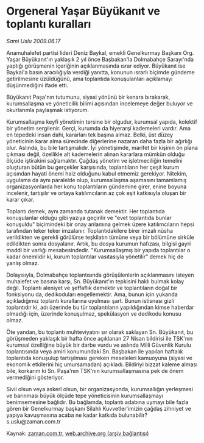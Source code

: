 # Orgeneral Yaşar Büyükanıt ve toplantı kuralları

*Sami Uslu 2009.06.17*

<tr><td class="metin" colspan="2" style="padding-top: 20px; padding-left: 5px; padding-right: 10px;">Anamuhalefet partisi lideri Deniz Baykal, emekli Genelkurmay Başkanı Org. Yaşar Büyükanıt'ın yaklaşık 2 yıl önce Başbakan'la Dolmabahçe Sarayı'nda yaptığı görüşmenin içeriğinin açıklanmasında ısrar ediyor. Büyükanıt ise Baykal'a basın aracılığıyla verdiği yanıtta, konunun ısrarlı biçimde gündeme getirilmesine üzüldüğünü, ama toplantıda konuşulanları açıklamayı düşünmediğini ifade etti.</td></tr><tr><td class="metin" colspan="2" style="padding-top: 20px; padding-left: 5px; padding-right: 10px;"><p>Büyükanıt Paşa'nın tutumunu, siyasi yönünü bir kenara bırakarak, kurumsallaşma ve yöneticilik bilimi açısından incelemeye değer buluyor ve okurlarımla paylaşmak istiyorum.
<p> Kurumsallaşma keyfi yönetimin tersine bir olgudur, kurumsal yapıda, kolektif bir yönetim sergilenir. Gerçi, kurumda da hiyerarşi kademeleri vardır. Ama en tepedeki insan dahi, kararları tek başına almaz. Belki, üst düzey yöneticinin karar alma sürecinde diğerlerine nazaran daha fazla bir ağırlığı olur. Aslında, bu bile tartışmalıdır. İyi yönetişimde, marifet bir kişinin ön plana çıkması değil, özellikle alt kademelerin alınan kararlara mümkün olduğu ölçüde iştirakini sağlamaktır. Çağdaş yönetim ve işletmeciliğin temelini oluşturan bütün bu gerçekler karşısında, toplantıların her çeşit kurum açısından hayati önemi haiz olduğunu kabul etmemiz gerekiyor. Nitekim, uygulama da aynı paralelde olup, kurumsallaşma aşamasını tamamlamış organizasyonlarda her konu toplantıların gündemine girer, enine boyuna incelenir, tartışılır ve ortaya katılımcıların az çok eşit katkısıyla oluşan bir karar çıkar. 
<p> Toplantı demek, aynı zamanda tutanak demektir. Her toplantıda konuşulanlar olduğu gibi yazıya geçirilir ve "evet toplantıda bunlar konuşuldu" biçimindeki bir onay anlamına gelmek üzere katılımcıların hepsi tarafından teker teker imzalanır. Toplantıdakilere birer imzalı nüsha verildikten ve gerekli görülürse teşkilatın tümüne veya bir bölümüne sirküle edildikten sonra dosyalanır. Artık, bu dosya kurumun hafızası, bilgisi gayri maddi bir varlığı mesabesindedir. "Kurumsallaşmış bir yapıda toplantılar o kadar önemlidir ki, kurum toplantılar vasıtasıyla yönetilir" demek hiç de yanlış olmaz.
<p> Dolayısıyla, Dolmabahçe toplantısında görüşülenlerin açıklanmasını isteyen muhalefet ve basına karşı, Sn. Büyükanıt'ın tepkisini haklı bulmak kolay değil. Toplantı aleniyet ve şeffaflık demektir ve toplantıların doğal bir fonksiyonu da, dedikoduları engellemektir. Ama, bunun için yukarıda açıkladığımız toplantı kurallarına uyulması şart. Bunun istisnası gizli toplantıdır ki, adı üzerinde bu tür toplantıların yapıldığından kimse haberdar olmadığı için, üzerinde konuşulmaz, spekülasyon ve dedikodu konusu olmaz. 
<p> Öte yandan, bu toplantı muhteviyatını sır olarak saklayan Sn. Büyükanıt, bu görüşmeden yaklaşık bir hafta önce açıklanan 27 Nisan bildirisi ile TSK'nın kurumsal özelliğine büyük bir darbe vurdu ve aslında Milli Güvenlik Kurulu toplantısında veya amiri konumundaki Sn. Başbakan ile yapılan haftalık toplantıda konuşulup tartışılması gereken meseleleri kamuoyuna (siyasi ve ekonomik etkilerini hiç umursamadan) açıkladı. Bildiriyi bizzat kaleme alması bile, korkarım ki Sn. Paşa'nın TSK'nın kurumsallaşmasına pek de önem vermediğini gösteriyor.
<p> Sivil olsun veya askerî olsun, bir organizasyonda, kurumsallığın yerleşmesi ve barınması büyük ölçüde tepe yöneticisinin kurumsallaşmayı benimsemesine bağlıdır. Bu bağlamda, toplantı adabına uymayı bile fazla gören bir Genelkurmay başkanı Silahlı Kuvvetler'imizin çağdaş zihniyet ve yapıya kavuşmasına acaba ne kadar katkıda bulunabilir? s.uslu@zaman.com.tr<br/></p></p></p></p></p></p></td></tr>

Kaynak: [zaman.com.tr](http://zaman.com.tr/yazar.do?yazino=859827), [web.archive.org (arşiv bağlantısı)](http://web.archive.org/web/20090618160809/http://www.zaman.com.tr:80/yazar.do?yazino=859827)
